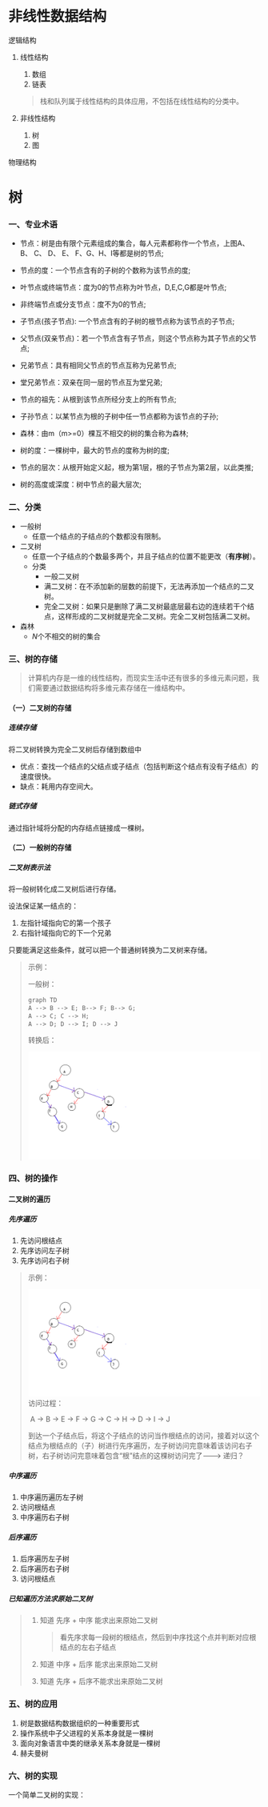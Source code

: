 # 非线性数据结构



逻辑结构

1. 线性结构

    1. 数组
    2. 链表

    > 栈和队列属于线性结构的具体应用，不包括在线性结构的分类中。

2. 非线性结构

    1. 树
    2. 图

    

物理结构



# 树

### 一、专业术语

- 节点：树是由有限个元素组成的集合，每人元素都称作一个节点，上图A、B、 C、 D、 E、 F、G、H、I等都是树的节点;

- 节点的度：一个节点含有的子树的个数称为该节点的度;
- 叶节点或终端节点：度为0的节点称为叶节点，D,E,C,G都是叶节点;
- 非终端节点或分支节点：度不为0的节点;
- 子节点(孩子节点): 一个节点含有的子树的根节点称为该节点的子节点;
- 父节点(双亲节点)：若一个节点含有子节点，则这个节点称为其子节点的父节点;
- 兄弟节点：具有相同父节点的节点互称为兄弟节点;
- 堂兄弟节点：双亲在同一层的节点互为堂兄弟;
- 节点的祖先：从根到该节点所经分支上的所有节点;
- 子孙节点：以某节点为根的子树中任一节点都称为该节点的子孙;
- 森林：由m（m>=0）棵互不相交的树的集合称为森林;
- 树的度：一棵树中，最大的节点的度称为树的度;
- 节点的层次：从根开始定义起，根为第1层，根的子节点为第2层，以此类推;
- 树的高度或深度：树中节点的最大层次;



### 二、分类

- 一般树
    - 任意一个结点的子结点的个数都没有限制。
- 二叉树
    - 任意一个子结点的个数最多两个，并且子结点的位置不能更改（**有序树**）。
    - 分类
        - 一般二叉树
        - 满二叉树：在不添加新的层数的前提下，无法再添加一个结点的二叉树。
        - 完全二叉树：如果只是删除了满二叉树最底层最右边的连续若干个结点，这样形成的二叉树就是完全二叉树。完全二叉树包括满二叉树。
- 森林
    - $N$个不相交的树的集合



### 三、树的存储

> 计算机内存是一维的线性结构，而现实生活中还有很多的多维元素问题，我们需要通过数据结构将多维元素存储在一维结构中。

#### （一）二叉树的存储

##### 连续存储

将二叉树转换为完全二叉树后存储到数组中

- 优点：查找一个结点的父结点或子结点（包括判断这个结点有没有子结点）的速度很快。
- 缺点：耗用内存空间大。

##### 链式存储

通过指针域将分配的内存结点链接成一棵树。



#### （二）一般树的存储

##### 二叉树表示法

将一般树转化成二叉树后进行存储。

设法保证某一结点的：

1. 左指针域指向它的第一个孩子
2. 右指针域指向它的下一个兄弟

只要能满足这些条件，就可以把一个普通树转换为二叉树来存储。

> 示例：
>
> 一般树：
>
> ```mermaid
> graph	TD
> A --> B --> E; B--> F; B--> G; 
> A --> C; C --> H;
> A --> D; D --> I; D --> J
> ```
>
> 转换后：
>
> <img src="img/tree_0.png" alt="一般树转换成二叉树" style="zoom:200%;" />







### 四、树的操作

#### 二叉树的遍历

##### 先序遍历

1. 先访问根结点
2. 先序访问左子树
3. 先序访问右子树

> 示例：
>
> <img src="img/tree_0.png" alt="一般树转换成二叉树" style="zoom:200%;" />访问过程：
>
> ​	A -> B -> E -> F -> G -> C -> H -> D -> I -> J
>
> 
>
> 到达一个子结点后，将这个子结点的访问当作根结点的访问，接着对以这个结点为根结点的（子）树进行先序遍历，左子树访问完意味着该访问右子树，右子树访问完意味着包含“根”结点的这棵树访问完了---> 递归？

##### 中序遍历

1. 中序遍历遍历左子树
2. 访问根结点
3. 中序遍历右子树

##### 后序遍历 

1. 后序遍历左子树
2. 后序遍历右子树
3. 访问根结点



##### 已知遍历方法求原始二叉树

> 1. 知道 先序 + 中序 能求出来原始二叉树
>
>     > 看先序求每一段树的根结点，然后到中序找这个点并判断对应根结点的左右子结点
>
> 2. 知道 中序 + 后序 能求出来原始二叉树
>
>     > 
>
> 3. 知道 先序 + 后序不能求出来原始二叉树



### 五、树的应用

1. 树是数据结构数据组织的一种重要形式
2. 操作系统中子父进程的关系本身就是一棵树
3. 面向对象语言中类的继承关系本身就是一棵树
4. 赫夫曼树



### 六、树的实现

一个简单二叉树的实现：





